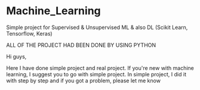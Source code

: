 # Machine_Learning
Simple project for Supervised &amp; Unsupervised ML &amp; also DL (Scikit Learn, Tensorflow, Keras)

ALL OF THE PROJECT HAD BEEN DONE BY USING PYTHON

Hi guys,

Here I have done simple project and real project.
If you're new with machine learning, I suggest you to go with simple project.
In simple project, I did it with step by step and if you got a problem, please let me know
